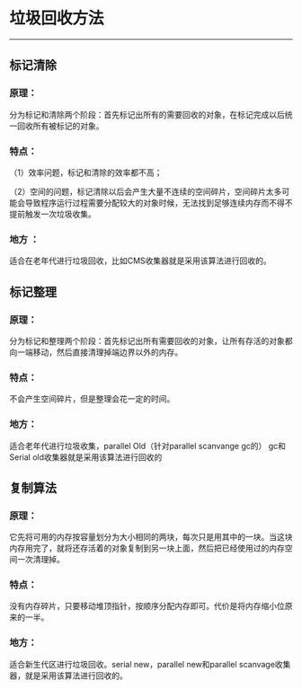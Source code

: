 # 垃圾回收方法

---

## 标记清除

### 原理：

分为标记和清除两个阶段：首先标记出所有的需要回收的对象，在标记完成以后统一回收所有被标记的对象。

### 特点：

（1）效率问题，标记和清除的效率都不高；

（2）空间的问题，标记清除以后会产生大量不连续的空间碎片，空间碎片太多可能会导致程序运行过程需要分配较大的对象时候，无法找到足够连续内存而不得不提前触发一次垃圾收集。

### 地方 ：

适合在老年代进行垃圾回收，比如CMS收集器就是采用该算法进行回收的。


## 标记整理

### 原理：

分为标记和整理两个阶段：首先标记出所有需要回收的对象，让所有存活的对象都向一端移动，然后直接清理掉端边界以外的内存。

### 特点：

不会产生空间碎片，但是整理会花一定的时间。

### 地方：

适合老年代进行垃圾收集，parallel Old（针对parallel scanvange gc的） gc和Serial old收集器就是采用该算法进行回收的


## 复制算法

### 原理：

它先将可用的内存按容量划分为大小相同的两块，每次只是用其中的一块。当这块内存用完了，就将还存活着的对象复制到另一块上面，然后把已经使用过的内存空间一次清理掉。

### 特点：

没有内存碎片，只要移动堆顶指针，按顺序分配内存即可。代价是将内存缩小位原来的一半。

### 地方：

适合新生代区进行垃圾回收。serial new，parallel new和parallel scanvage收集器，就是采用该算法进行回收的。
